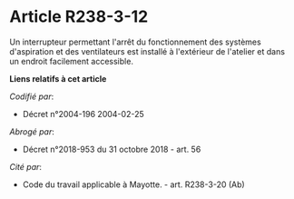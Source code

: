 # Article R238-3-12

Un interrupteur permettant l'arrêt du fonctionnement des systèmes d'aspiration et des ventilateurs est installé à l'extérieur
de l'atelier et dans un endroit facilement accessible.

**Liens relatifs à cet article**

_Codifié par_:

  - Décret n°2004-196 2004-02-25

_Abrogé par_:

  - Décret n°2018-953 du 31 octobre 2018 - art. 56

_Cité par_:

  - Code du travail applicable à Mayotte. - art. R238-3-20 (Ab)
